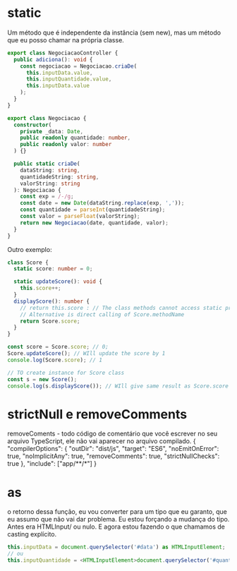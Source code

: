 # static

Um método que é independente da instância (sem new), mas um método que eu posso chamar na própria classe.

```ts
export class NegociacaoController {
  public adiciona(): void {
    const negociacao = Negociacao.criaDe(
      this.inputData.value,
      this.inputQuantidade.value,
      this.inputData.value
    );
  }
}
```

```ts
export class Negociacao {
  constructor(
    private _data: Date,
    public readonly quantidade: number,
    public readonly valor: number
  ) {}

  public static criaDe(
    dataString: string,
    quantidadeString: string,
    valorString: string
  ): Negociacao {
    const exp = /-/g;
    const date = new Date(dataString.replace(exp, ','));
    const quantidade = parseInt(quantidadeString);
    const valor = parseFloat(valorString);
    return new Negociacao(date, quantidade, valor);
  }
}
```

Outro exemplo:

```ts
class Score {
  static score: number = 0;

  static updateScore(): void {
    this.score++;
  }
  displayScore(): number {
    // return this.score : // The class methods cannot access static properties
    // Alternative is direct calling of Score.methodName
    return Score.score;
  }
}

const score = Score.score; // 0;
Score.updateScore(); // WIll update the score by 1
console.log(Score.score); // 1

// TO create instance for Score class
const s = new Score();
console.log(s.displayScore()); // WIll give same result as Score.score so don't need to call instance // 1
```
# strictNull e removeComments
removeComents - todo código de comentário que você escrever no seu arquivo TypeScript, ele não vai aparecer no arquivo compilado.
{
  "compilerOptions": {
    "outDir": "dist/js",
    "target": "ES6",
    "noEmitOnError": true,
    "noImplicitAny": true,
    "removeComments": true,
    "strictNullChecks": true
  },
  "include": ["app/**/*"]
}


# as

o retorno dessa função, eu vou converter para um tipo que eu garanto, que eu assumo que não vai dar problema.
Eu estou forçando a mudança do tipo. Antes era HTMLInput/ ou nulo. E agora estou fazendo o que chamamos de casting explícito.

```ts
this.inputData = document.querySelector('#data') as HTMLInputElement;
// ou
this.inputQuantidade = <HTMLInputElement>document.querySelector('#quantidade');
```
